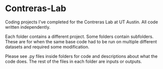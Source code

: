 # Contreras-Lab
Coding projects I've completed for the Contreras Lab at UT Austin. All code written independently.

Each folder contains a different project.
Some folders contain subfolders. These are for when the same base code had to be run on multiple different datasets and required some modification.

Please see .py files inside folders for code and descriptions about what the code does.
The rest of the files in each folder are inputs or outputs.
